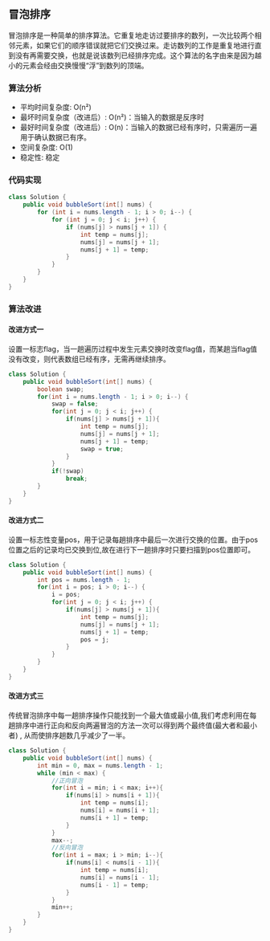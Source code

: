 ## 冒泡排序
冒泡排序是一种简单的排序算法。它重复地走访过要排序的数列，一次比较两个相邻元素，如果它们的顺序错误就把它们交换过来。走访数列的工作是重复地进行直到没有再需要交换，也就是说该数列已经排序完成。这个算法的名字由来是因为越小的元素会经由交换慢慢“浮”到数列的顶端。

### 算法分析
* 平均时间复杂度: O(n²)
* 最坏时间复杂度（改进后）: O(n²)：当输入的数据是反序时
* 最好时间复杂度（改进后）: O(n)：当输入的数据已经有序时，只需遍历一遍用于确认数据已有序。
* 空间复杂度: O(1)
* 稳定性: 稳定

### 代码实现
```java
class Solution {
    public void bubbleSort(int[] nums) {
        for (int i = nums.length - 1; i > 0; i--) {
            for (int j = 0; j < i; j++) {
                if (nums[j] > nums[j + 1]) {
                    int temp = nums[j];
                    nums[j] = nums[j + 1];
                    nums[j + 1] = temp;
                }
            }
        }
    }
}
```
### 算法改进

#### 改进方式一
设置一标志flag，当一趟遍历过程中发生元素交换时改变flag值，而某趟当flag值没有改变，则代表数组已经有序，无需再继续排序。

```java
class Solution {
    public void bubbleSort(int[] nums) {
        boolean swap;
        for(int i = nums.length - 1; i > 0; i--) {
            swap = false;
            for(int j = 0; j < i; j++) {
                if(nums[j] > nums[j + 1]){
                    int temp = nums[j];
                    nums[j] = nums[j + 1];
                    nums[j + 1] = temp;
                    swap = true;
                }
            }
            if(!swap)
                break;
        }
    }
}
```

#### 改进方式二
设置一标志性变量pos，用于记录每趟排序中最后一次进行交换的位置。由于pos位置之后的记录均已交换到位,故在进行下一趟排序时只要扫描到pos位置即可。

```java
class Solution {
    public void bubbleSort(int[] nums) {
        int pos = nums.length - 1;
        for(int i = pos; i > 0; i--) {
            i = pos;
            for(int j = 0; j < i; j++) {
                if(nums[j] > nums[j + 1]){
                    int temp = nums[j];
                    nums[j] = nums[j + 1];
                    nums[j + 1] = temp;
                    pos = j;
                }
            }
        }
    }
}
```

#### 改进方式三
传统冒泡排序中每一趟排序操作只能找到一个最大值或最小值,我们考虑利用在每趟排序中进行正向和反向两遍冒泡的方法一次可以得到两个最终值(最大者和最小者) , 从而使排序趟数几乎减少了一半。

```java
class Solution {
    public void bubbleSort(int[] nums) {
        int min = 0, max = nums.length - 1;
        while (min < max) {
            //正向冒泡
            for(int i = min; i < max; i++){
                if(nums[i] > nums[i + 1]){
                    int temp = nums[i];
                    nums[i] = nums[i + 1];
                    nums[i + 1] = temp;
                }
            }
            max--;
            //反向冒泡
            for(int i = max; i > min; i--){
                if(nums[i] < nums[i - 1]){
                    int temp = nums[i];
                    nums[i] = nums[i - 1];
                    nums[i - 1] = temp;
                }
            }
            min++;
        }
    }
}
```
